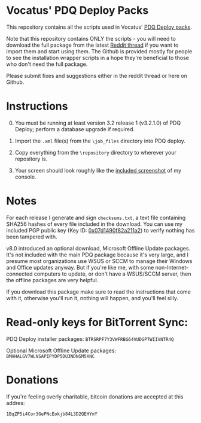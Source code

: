 Vocatus' PDQ Deploy Packs
===

This repository contains all the scripts used in Vocatus' [PDQ Deploy packs](https://www.reddit.com/r/sysadmin/comments/4jl2yb/pdq_deploy_packs_v410_20160515_aq_edition/).

Note that this repository contains ONLY the scripts - you will need to download the full package from the latest [Reddit thread](https://www.reddit.com/r/sysadmin/search?q=pdq+deploy+author%3Avocatus+self%3Ayes&restrict_sr=on&sort=new&t=all) if you want to import them and start using them. The Github is provided mostly for people to see the installation wrapper scripts in a hope they're beneficial to those who don't need the full package.

Please submit fixes and suggestions either in the reddit thread or here on Github.

# Instructions

0. You must be running at least version 3.2 release 1 (v3.2.1.0) of PDQ Deploy; perform a database upgrade if required.

1. Import the `.xml` file(s) from the `\job_files` directory into PDQ deploy.

2. Copy everything from the `\repository` directory to wherever your repository is. 

3. Your screen should look roughly like the [included screenshot](https://github.com/bmrf/pdq_deploy_packs/blob/master/Roughly%20what%20it%20should%20look%20like.png) of my console.


# Notes

For each release I generate and sign `checksums.txt`, a text file containing SHA256 hashes of every file included in the download. You can use my included PGP public key (Key ID: [0x07d1490f82a211a2](http://pool.sks-keyservers.net:11371/pks/lookup?op=get&search=0x07D1490F82A211A2)) to verify nothing has been tampered with.

v8.0 introduced an optional download, Microsoft Offline Update packages. It's not included with the main PDQ package because it's very large, and I presume most organizations use WSUS or SCCM to manage their Windows and Office updates anyway. But if you're like me, with some non-Internet-connected computers to update, or don't have a WSUS/SCCM server, then the offline packages are very helpful.

If you download this package make sure to read the instructions that come with it, otherwise you'll run it, nothing will happen, and you'll feel silly.

# Read-only keys for BitTorrent Sync:

PDQ Deploy installer packages:               `BTRSRPF7Y3VWFRBG64VUDGP7WIIVNTR4Q`

Optional Microsoft Offline Update packages:  `BMHHALGV7WLNSAPIPYDP5DU3NDNSM5XNC`


# Donations

If you're feeling overly charitable, bitcoin donations are accepted at this addres:

    1BqZP5i4Cor3GePNcEokjb84L3D2QEHYmY
